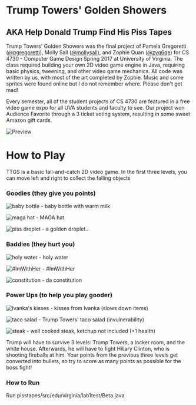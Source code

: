 # Trump Towers' Golden Showers
## AKA Help Donald Trump Find His Piss Tapes

Trump Towers' Golden Showers was the final project of Pamela Gregoretti ([@pgregoretti](https://github.com/pgregoretti)), Molly Sall ([@mollysall](https://github.com/mollysall)), and Zophie Quan ([@zyq6qe](https://github.com/zyq6qe)) for CS 4730 - Computer Game Design Spring 2017 at University of Virginia. The class required building your own 2D video game engine in Java, requiring basic physics, tweening, and other video game mechanics. All code was written by us, with most of the art completed by Zophie. Music and some sprites were found online but I do not remember where. Please don't get mad!

Every semester, all of the student projects of CS 4730 are featured in a free video game expo for all UVA students and faculty to see. Our project won Audience Favorite through a 3 ticket voting system, resulting in some sweet Amazon gift cards.

![Preview](https://raw.githubusercontent.com/pgregoretti/trump-towers-golden-showers/master/trumptowers.png)

# How to Play

TTGS is a basic fall-and-catch 2D video game. In the first three levels, you can move left and right to collect the falling objects

### Goodies (they give you points)

![baby bottle](https://raw.githubusercontent.com/pgregoretti/pisstapes/master/resources/babybottle.png) - baby bottle with warm milk

![maga hat](https://raw.githubusercontent.com/pgregoretti/pisstapes/master/resources/MAGA.png) - MAGA hat

![piss droplet](https://raw.githubusercontent.com/pgregoretti/pisstapes/master/resources/piss.png) - a golden droplet...

### Baddies (they hurt you)

![holy water](https://raw.githubusercontent.com/pgregoretti/pisstapes/master/resources/holywater.png) - holy water

![#ImWithHer](https://raw.githubusercontent.com/pgregoretti/pisstapes/master/resources/imwithher.png) - #ImWithHer

![constitution](https://raw.githubusercontent.com/pgregoretti/pisstapes/master/resources/constitution.png) - da constitution

### Power Ups (to help you play gooder)

![Ivanka's kisses](https://raw.githubusercontent.com/pgregoretti/pisstapes/master/resources/kiss.png) - kisses from Ivanka (slows down items)

![taco salad](https://raw.githubusercontent.com/pgregoretti/pisstapes/master/resources/tacosalad.png) - Trump Towers' taco salad (invulnerability)

![steak](https://raw.githubusercontent.com/pgregoretti/pisstapes/master/resources/meatloaf.png) - well cooked steak, ketchup not included (+1 health)


Trump will have to survive 3 levels: Trump Towers, a locker room, and the white house. Afterwards, he will have to fight Hillary Clinton, who is shooting fireballs at him. Your points from the previous three levels get converted into bullets, so try to score as many points as possible for the boss fight!

### How to Run

Run pisstapes/src/edu/virginia/lab1test/Beta.java
